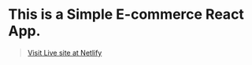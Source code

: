 # This is a Simple E-commerce React App.
> [Visit Live site at Netlify](https://clever-daifuku-954877.netlify.app/)
